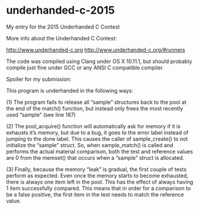 # underhanded-c-2015
My entry for the 2015 Underhanded C Contest

More info about the Underhanded C Contest:

http://www.underhanded-c.org
http://www.underhanded-c.org/#runners

The code was compiled using Clang under OS X 10.11.1, but should probably compile just fine under GCC or any ANSI C compatible compiler.

Spoiler for my submission:

This program is underhanded in the following ways:

(1) The program fails to release all “sample” structures back to the pool at the end of the match() function, but instead only frees the most recently used “sample” (see line 187)

(2) The pool_acquire() function will automatically ask for memory if it is exhausts it’s memory, but due to a bug, it goes to the error label instead of jumping to the done label.  This causes the caller of sample_create() to not initialize the “sample” struct.    So, when sample_match() is called and performs the actual material comparison, both the test and reference values are 0 from the memset() that occurs when a “sample” struct is allocated.

(3) Finally, because the memory “leak” is gradual, the first couple of tests perform as expected.  Even once the memory starts to become exhausted, there is always one item left in the pool.  This has the effect of always having 1 item successfully compared.    This means that in order for a comparison to be a false positive, the first item in the test needs to match the reference value.
